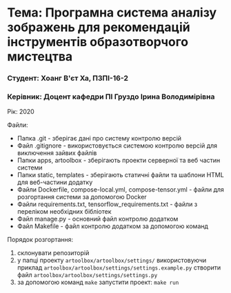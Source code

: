 # Тема: Програмна система аналізу зображень для рекомендацій інструментів образотворчого мистецтва 
### Студент: Хоанг В'єт Ха, ПЗПІ-16-2
### Керівник: Доцент кафедри ПІ Груздо Ірина Володимірівна
Рік: 2020

Файли:
- Папка .git - зберігає дані про систему контролю версій
- Файл .gitignore - використовується системою контролю версій для виключення зайвих файлів
- Папки apps, artoolbox - зберігають проекти серверної та веб частин системи
- Папки static, templates - зберігають статичні файли та шаблони HTML для веб-частини додатку
- Файли Dockerfile, compose-local.yml, compose-tensor.yml - файли для розгортання системи за допомогою Docker
- Файли requirements.txt, tensorflow_requirements.txt - файли з переліком необхідних бібліотек
- Файл manage.py - основний файл контролю додатком
- Файл Makefile - файл контролю додатком за допомогою команд

Порядок розгортання:
1. склонувати репозиторій
2. у папці проекту `artoolbox/artoolbox/settings/` використовуючи приклад `artoolbox/artoolbox/settings/settings.example.py` створити файл `artoolbox/artoolbox/settings/settings.py`
3. за допомогою команд `make` запустити проект: `make run`
 

